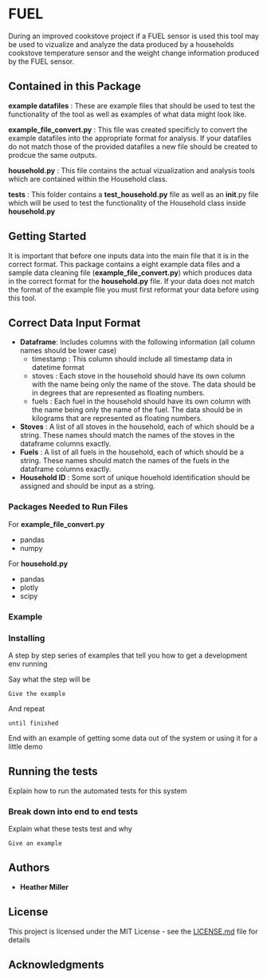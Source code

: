 
# FUEL 

During an improved cookstove project if a FUEL sensor is used this tool may be used to vizualize and analyze the data produced by a households cookstove temperature sensor and the weight change information produced by the FUEL sensor. 


## Contained in this Package 

**example datafiles** : These are example files that should be used to test the functionality of the tool as well as examples of what data might look like. 

**example_file_convert.py** : This file was created specificly to convert the example datafiles into the appropriate format for analysis. If your datafiles do not match those of the provided datafiles a new file should be created to prodcue the same outputs. 

**household.py** : This file contains the actual vizualization and analysis tools which are contained within the Household class. 

**tests** : This folder contains a **test_household.py** file as well as an __init__.py file which will be used to test the functionality of the Household class inside **household.py** 

## Getting Started

It is important that before one inputs data into the main file that it is in the correct format. This package contains a eight example data files and a sample data cleaning file (**example_file_convert.py**) which produces data in the correct format for the **household.py** file. If your data does not match the format of the example file you must first reformat your data before using this tool. 

## Correct Data Input Format

* **Dataframe**: Includes columns with the following information (all column names should be lower case) 
  - timestamp : This column should include all timestamp data in datetime format 
  - stoves : Each stove in the household should have its own column with the name being only the name of the stove. The data should be in degrees that are represented as floating numbers. 
  - fuels : Each fuel in the household should have its own column with the name being only the name of the fuel. The data should be in kilograms that are represented as floating numbers. 
* **Stoves** : A list of all stoves in the household, each of which should be a string. These names should match the names of the stoves in the dataframe columns exactly. 
* **Fuels** : A list of all fuels in the household, each of which should be a string. These names should match the names of the fuels in the dataframe columns exactly. 
* **Household ID** : Some sort of unique houehold identification should be assigned and should be input as a string. 

### Packages Needed to Run Files 

For **example_file_convert.py** 
* pandas 
* numpy 

For **household.py** 
* pandas 
* plotly
* scipy 

### Example 



### Installing

A step by step series of examples that tell you how to get a development env running

Say what the step will be

```
Give the example
```

And repeat

```
until finished
```

End with an example of getting some data out of the system or using it for a little demo

## Running the tests

Explain how to run the automated tests for this system

### Break down into end to end tests

Explain what these tests test and why

```
Give an example
```



## Authors

* **Heather Miller** 


## License

This project is licensed under the MIT License - see the [LICENSE.md](LICENSE.md) file for details

## Acknowledgments
